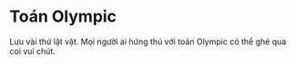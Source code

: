 # Toán Olympic
Lưu vài thứ lặt vặt. Mọi người ai hứng thú với toán Olympic có thể ghé qua coi vui chút. 
